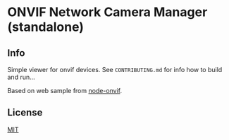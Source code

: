 # ONVIF Network Camera Manager (standalone)

## Info

Simple viewer for onvif devices. See `CONTRIBUTING.md` for info how to build and run...

Based on web sample from [node-onvif](https://github.com/futomi/node-onvif).

## License

[MIT](LICENSE.md)
